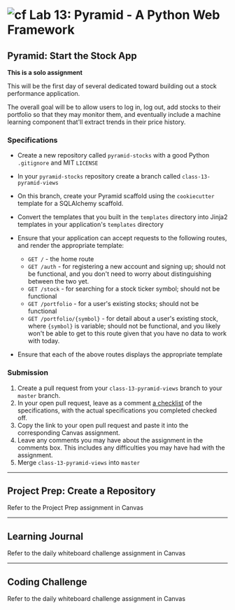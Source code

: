 # ![cf](http://i.imgur.com/7v5ASc8.png) Lab 13: Pyramid - A Python Web Framework

## Pyramid: Start the Stock App

**This is a solo assignment**

This will be the first day of several dedicated toward building out a stock performance application.

The overall goal will be to allow users to log in, log out, add stocks to their portfolio so that they may monitor them, and eventually include a machine learning component that'll extract trends in their price history.

### Specifications

- Create a new repository called `pyramid-stocks` with a good Python `.gitignore` and MIT `LICENSE`
- In your `pyramid-stocks` repository create a branch called `class-13-pyramid-views`
- On this branch, create your Pyramid scaffold using the `cookiecutter` template for a SQLAlchemy scaffold.
- Convert the templates that you built in the `templates` directory into Jinja2 templates in your application's `templates` directory
- Ensure that your application can accept requests to the following routes, and render the appropriate template:
    + `GET /` - the home route
    + `GET /auth` -  for registering a new account and signing up; should not be functional, and you don't need to worry about distinguishing between the two yet.
    + `GET /stock` - for searching for a stock ticker symbol; should not be functional
    + `GET /portfolio` - for a user's existing stocks; should not be functional
    + `GET /portfolio/{symbol}` - for detail about a user's existing stock, where `{symbol}` is variable; should not be functional, and you likely won't be able to get to this route given that you have no data to work with today.

- Ensure that each of the above routes displays the appropriate template


### Submission

1. Create a pull request from your `class-13-pyramid-views` branch to your `master` branch.
2. In your open pull request, leave as a comment [a checklist](https://github.com/blog/1825-task-lists-in-all-markdown-documents) of the specifications, with the actual specifications you completed checked off.
3. Copy the link to your open pull request and paste it into the corresponding Canvas assignment.
4. Leave any comments you may have about the assignment in the comments box. This includes any difficulties you may have had with the assignment.
5. Merge `class-13-pyramid-views` into `master`

---

## Project Prep: Create a Repository
Refer to the Project Prep assignment in Canvas

---

## Learning Journal
Refer to the daily whiteboard challenge assignment in Canvas

---

## Coding Challenge
Refer to the daily whiteboard challenge assignment in Canvas
